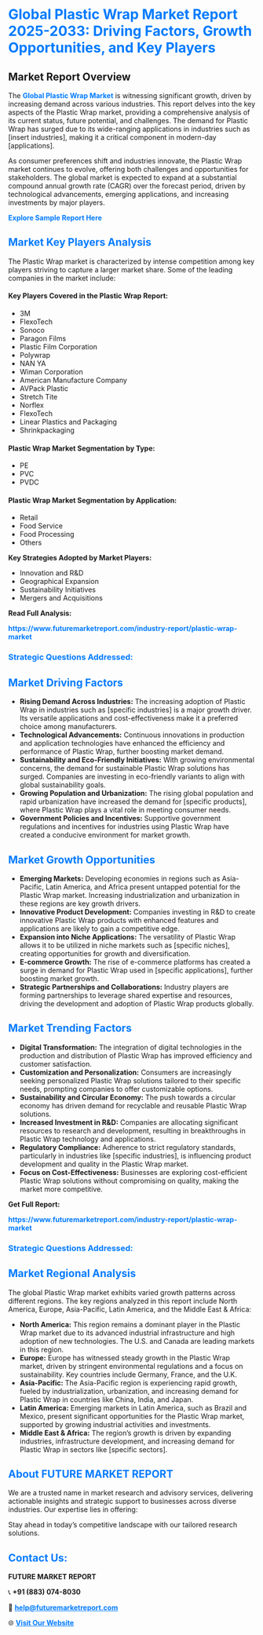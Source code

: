 <h1 style="color: #007BFF;">Global Plastic Wrap Market Report 2025-2033: Driving Factors, Growth Opportunities, and Key Players</h1>

<section id="overview">
<h2>Market Report Overview</h2>
<p>The <a href="https://www.futuremarketreport.com/industry-report/plastic-wrap-market" style="color: #007BFF; text-decoration: none;"><strong>Global Plastic Wrap Market</strong></a> is witnessing significant growth, driven by increasing demand across various industries. This report delves into the key aspects of the Plastic Wrap market, providing a comprehensive analysis of its current status, future potential, and challenges. The demand for Plastic Wrap has surged due to its wide-ranging applications in industries such as [insert industries], making it a critical component in modern-day [applications].</p>
<p>As consumer preferences shift and industries innovate, the Plastic Wrap market continues to evolve, offering both challenges and opportunities for stakeholders. The global market is expected to expand at a substantial compound annual growth rate (CAGR) over the forecast period, driven by technological advancements, emerging applications, and increasing investments by major players.</p>
</section>

<section id="overview">
<p><a href="https://www.futuremarketreport.com/request-sample/reportId=92128" style="color: #007BFF; text-decoration: none;"><strong>Explore Sample Report Here</strong></a></p>
</section>

<section id="key-players">
<h2 style="color: #007BFF;">Market Key Players Analysis</h2>
<p>The Plastic Wrap market is characterized by intense competition among key players striving to capture a larger market share. Some of the leading companies in the market include:</p>
<h4>Key Players Covered in the Plastic Wrap Report:</h4>
<ul><li>3M</li><li>FlexoTech</li><li>Sonoco</li><li>Paragon Films</li><li>Plastic Film Corporation</li><li>Polywrap</li><li>NAN YA</li><li>Wiman Corporation</li><li>American Manufacture Company</li><li>AVPack Plastic</li><li>Stretch Tite</li><li>Norflex</li><li>FlexoTech</li><li>Linear Plastics and Packaging</li><li>Shrinkpackaging</li></ul>
<h4>Plastic Wrap Market Segmentation by Type:</h4>
<ul><li>PE</li><li>PVC</li><li>PVDC</li></ul>

<h4>Plastic Wrap Market Segmentation by Application:</h4>
<ul><li>Retail</li><li>Food Service</li><li>Food Processing</li><li>Others</li></ul>
<p><strong>Key Strategies Adopted by Market Players:</strong></p>
<ul>
<li>Innovation and R&D</li>
<li>Geographical Expansion</li>
<li>Sustainability Initiatives</li>
<li>Mergers and Acquisitions</li>
</ul>
</section>

<section>
<p><strong>Read Full Analysis: </strong></p><a href="https://www.futuremarketreport.com/industry-report/plastic-wrap-market" style="color: #007BFF; text-decoration: none;"><strong>https://www.futuremarketreport.com/industry-report/plastic-wrap-market</strong></a>
<h3 style="color: #007BFF;">Strategic Questions Addressed:</h3>
</section>

<section id="driving-factors">
<h2 style="color: #007BFF;">Market Driving Factors</h2>
<ul>
<li><strong>Rising Demand Across Industries:</strong> The increasing adoption of Plastic Wrap in industries such as [specific industries] is a major growth driver. Its versatile applications and cost-effectiveness make it a preferred choice among manufacturers.</li>
<li><strong>Technological Advancements:</strong> Continuous innovations in production and application technologies have enhanced the efficiency and performance of Plastic Wrap, further boosting market demand.</li>
<li><strong>Sustainability and Eco-Friendly Initiatives:</strong> With growing environmental concerns, the demand for sustainable Plastic Wrap solutions has surged. Companies are investing in eco-friendly variants to align with global sustainability goals.</li>
<li><strong>Growing Population and Urbanization:</strong> The rising global population and rapid urbanization have increased the demand for [specific products], where Plastic Wrap plays a vital role in meeting consumer needs.</li>
<li><strong>Government Policies and Incentives:</strong> Supportive government regulations and incentives for industries using Plastic Wrap have created a conducive environment for market growth.</li>
</ul>
</section>

<section id="growth-opportunities">
<h2 style="color: #007BFF;">Market Growth Opportunities</h2>
<ul>
<li><strong>Emerging Markets:</strong> Developing economies in regions such as Asia-Pacific, Latin America, and Africa present untapped potential for the Plastic Wrap market. Increasing industrialization and urbanization in these regions are key growth drivers.</li>
<li><strong>Innovative Product Development:</strong> Companies investing in R&D to create innovative Plastic Wrap products with enhanced features and applications are likely to gain a competitive edge.</li>
<li><strong>Expansion into Niche Applications:</strong> The versatility of Plastic Wrap allows it to be utilized in niche markets such as [specific niches], creating opportunities for growth and diversification.</li>
<li><strong>E-commerce Growth:</strong> The rise of e-commerce platforms has created a surge in demand for Plastic Wrap used in [specific applications], further boosting market growth.</li>
<li><strong>Strategic Partnerships and Collaborations:</strong> Industry players are forming partnerships to leverage shared expertise and resources, driving the development and adoption of Plastic Wrap products globally.</li>
</ul>
</section>

<section id="trending-factors">
<h2 style="color: #007BFF;">Market Trending Factors</h2>
<ul>
<li><strong>Digital Transformation:</strong> The integration of digital technologies in the production and distribution of Plastic Wrap has improved efficiency and customer satisfaction.</li>
<li><strong>Customization and Personalization:</strong> Consumers are increasingly seeking personalized Plastic Wrap solutions tailored to their specific needs, prompting companies to offer customizable options.</li>
<li><strong>Sustainability and Circular Economy:</strong> The push towards a circular economy has driven demand for recyclable and reusable Plastic Wrap solutions.</li>
<li><strong>Increased Investment in R&D:</strong> Companies are allocating significant resources to research and development, resulting in breakthroughs in Plastic Wrap technology and applications.</li>
<li><strong>Regulatory Compliance:</strong> Adherence to strict regulatory standards, particularly in industries like [specific industries], is influencing product development and quality in the Plastic Wrap market.</li>
<li><strong>Focus on Cost-Effectiveness:</strong> Businesses are exploring cost-efficient Plastic Wrap solutions without compromising on quality, making the market more competitive.</li>
</ul>
</section>

<section>
<p><strong>Get Full Report: </strong></p><a href="https://www.futuremarketreport.com/industry-report/plastic-wrap-market" style="color: #007BFF; text-decoration: none;"><strong>https://www.futuremarketreport.com/industry-report/plastic-wrap-market</strong></a>
<h3 style="color: #007BFF;">Strategic Questions Addressed:</h3>
</section>


<section id="regional-analysis">
<h2 style="color: #007BFF;">Market Regional Analysis</h2>
<p>The global Plastic Wrap market exhibits varied growth patterns across different regions. The key regions analyzed in this report include North America, Europe, Asia-Pacific, Latin America, and the Middle East & Africa:</p>
<ul>
<li><strong>North America:</strong> This region remains a dominant player in the Plastic Wrap market due to its advanced industrial infrastructure and high adoption of new technologies. The U.S. and Canada are leading markets in this region.</li>
<li><strong>Europe:</strong> Europe has witnessed steady growth in the Plastic Wrap market, driven by stringent environmental regulations and a focus on sustainability. Key countries include Germany, France, and the U.K.</li>
<li><strong>Asia-Pacific:</strong> The Asia-Pacific region is experiencing rapid growth, fueled by industrialization, urbanization, and increasing demand for Plastic Wrap in countries like China, India, and Japan.</li>
<li><strong>Latin America:</strong> Emerging markets in Latin America, such as Brazil and Mexico, present significant opportunities for the Plastic Wrap market, supported by growing industrial activities and investments.</li>
<li><strong>Middle East & Africa:</strong> The region’s growth is driven by expanding industries, infrastructure development, and increasing demand for Plastic Wrap in sectors like [specific sectors].</li>
</ul>
</section>

<footer>
<h2 style="color: #007BFF;">About FUTURE MARKET REPORT</h2>
<p>We are a trusted name in market research and advisory services, delivering actionable insights and strategic support to businesses across diverse industries. Our expertise lies in offering:</p>

<p>Stay ahead in today’s competitive landscape with our tailored research solutions.</p>

<h2 style="color: #007BFF;">Contact Us:</h2>
<p><strong>FUTURE MARKET REPORT</strong></p>
<p>📞 <strong>+91 (883) 074-8030</strong></p>
<p>📧 <strong><a href="mailto:help@futuremarketreport.com" style="color: #007BFF;">help@futuremarketreport.com</a></strong></p>
<p>🌐 <strong><a href="https://www.futuremarketreport.com/" style="color: #007BFF;">Visit Our Website</a></strong></p>
</footer>